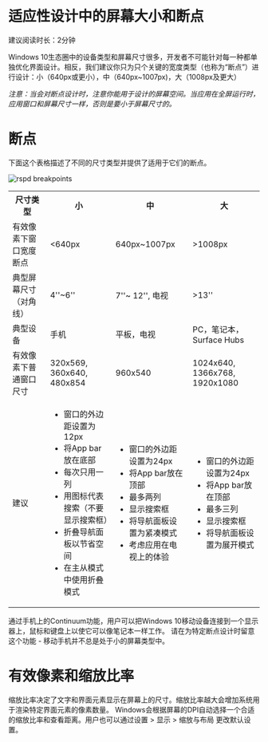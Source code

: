 # 适应性设计中的屏幕大小和断点

建议阅读时长：2分钟

Windows 10生态圈中的设备类型和屏幕尺寸很多，开发者不可能针对每一种都单独优化界面设计。相反，我们建议你只为只个关键的宽度类型（也称为“断点”）进行设计：小（640px或更小），中（640px~1007px)，大（1008px及更大）

*注意：当会对断点设计时，注意你能用于设计的屏幕空间。当应用在全屏运行时，应用窗口和屏幕尺寸一样，否则是要小于屏幕尺寸的。*

# 断点

下面这个表格描述了不同的尺寸类型并提供了适用于它们的断点。

![rspd breakpoints](https://docs.microsoft.com/zh-cn/windows/uwp/design/layout/images/rsp-design/rspd-breakpoints.png)


<table>
    <tbody>
        <tr>
            <th>尺寸类型</th>
            <th>小</th>
            <th>中</th>
            <th>大</th>
        </tr>
        <tr>
            <td>有效像素下窗口宽度断点</td>
            <td><640px</td>
            <td>640px~1007px</td>
            <td>>1008px</td>
        </tr>
        <tr>
            <td>典型屏幕尺寸（对角线）</td>
            <td>4''~6''</td>
            <td>7''~ 12'', 电视</td>
            <td>>13''</td>
        </tr>
        <tr>
            <td>典型设备</td>
            <td>手机</td>
            <td>平板，电视</td>
            <td>PC，笔记本，Surface Hubs</td>
        </tr>
        <tr>
            <td>有效像素下普通窗口尺寸</td>
            <td>320x569, 360x640, 480x854</td>
            <td>960x540</td>
            <td>1024x640, 1366x768, 1920x1080</td>
        </tr>
        <tr>
            <td>建议</td>
            <td>
                <ul>
                    <li>窗口的外边距设置为12px</li>
                    <li>将App bar放在底部</li>
                    <li>每次只用一列</li>
                    <li>用图标代表搜索（不要显示搜索框）</li>
                    <li>折叠导航面板以节省空间</li>
                    <li>在主从模式中使用折叠模式</li>
                </ul>
            </td>
            <td>
                <ul>
                    <li>窗口的外边距设置为24px</li>
                    <li>将App bar放在顶部</li>
                    <li>最多两列</li>
                    <li>显示搜索框</li>
                    <li>将导航面板设置为紧凑模式</li>
                    <li>考虑应用在电视上的体验</li>
                </ul>
            </td>
            <td>
                <ul>
                    <li>窗口的外边距设置为24px</li>
                    <li>将App bar放在顶部</li>
                    <li>最多三列</li>
                    <li>显示搜索框</li>
                    <li>将导航面板设置为展开模式</li>
                </ul>
            </td>
        </tr>
    </tbody>
</table>


通过手机上的Continuum功能，用户可以把Windows 10移动设备连接到一个显示器上，鼠标和键盘上以使它可以像笔记本一样工作。 请在为特定断点设计时留意这个功能 - 移动手机并不总是处于小的屏幕类型中。

# 有效像素和缩放比率

缩放比率决定了文字和界面元素显示在屏幕上的尺寸。缩放比率越大会增加系统用于渲染特定界面元素的像素数量。 Windows会根据屏幕的DPI自动选择一个合适的缩放比率和查看距离。用户也可以通过设置 > 显示 > 缩放与布局 更改默认设置。